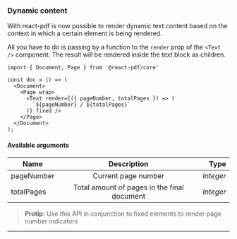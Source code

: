 ### Dynamic content

With react-pdf is now possible to render dynamic text content based on the context in which a certain element is being rendered.

All you have to do is passing by a function to the `render` prop of the `<Text />` component. The result will be rendered inside the text block as children.

```
import { Document, Page } from '@react-pdf/core'

const doc = () => (
  <Document>
    <Page wrap>
      <Text render={({ pageNumber, totalPages }) => (
        `${pageNumber} / ${totalPages}`
      )} fixed />
    </Page>
  </Document>
);
```

#### Available arguments

| Name        | Description                                                            |  Type             |
| ----------- |:----------------------------------------------------------------------:| -----------------:|
| pageNumber  | Current page number                                                    | *Integer*         |
| totalPages  | Total amount of pages in the final document                            | *Integer*         |


> **Protip:** Use this API in conjunction to fixed elements to render page number indicators

---
